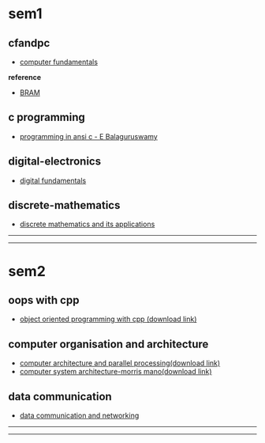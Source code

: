 

# sem1

## cfandpc
- [computer fundamentals](https://github.com/depressed-shashi/resources/raw/main/cfandpc/comp_fundamentals_priti_sinha.pdf)

**reference**
- [BRAM](https://github.com/depressed-shashi/resources/raw/main/cfandpc/B-Ram-comp_fundamentals.pdf)

## c programming
- [programming in ansi c - E Balaguruswamy](http://62.182.86.140/main/2511000/8b38eb73bb636a845abc9e4921ccd774/E.%20Balagurusamy%20-%20Programming%20in%20ANSI%20C-McGraw%20Hill%20Education%20%28India%29%20%282016%29.pdf)

## digital-electronics

- [digital fundamentals](https://github.com/depressed-shashi/resources/raw/main/digital-electronics/Thomas%20L.%20Floyd%20-%20Digital%20Fundamentals-Prentice%20Hall%20(2014).pdf)
 

## discrete-mathematics
- [discrete mathematics and its applications](https://github.com/depressed-shashi/resources/raw/main/discrete-mathematics/Kenneth%20H.%20Rosen%20-%20Discrete%20mathematics%20and%20its%20applications%20(2013%2C%20McGraw-Hill)%20-%20libgen.li.pdf)
-------------------------------------------------------------------------------------------------------------------------------------------

--------------------------------------------------------------------------------------------------------------------------------------------


# sem2


## oops with cpp
- [object oriented programming with cpp (download link)](https://cdn1.booksdl.org/get.php?md5=962dd8b945cdf321ac9ec5696ab5226f&key=7GZZ5BX58P9X2MP2&mirr=1)

## computer organisation and architecture

- [computer architecture and parallel processing(download link)](https://libgen.rocks/get.php?md5=fd71fa4434b0dbad694381c7db6bce43&key=OT7JVKMPP3O1E6SM)
- [computer system architecture-morris mano(download link)](https://cdn1.booksdl.org/get.php?md5=a43417812b9852f89a683084fa7be005&key=2CG7438XJO0V3AXY&mirr=1)

## data communication

- [data communication and networking](https://cdn1.booksdl.org/get.php?md5=401a1ec38f8159291f7b3987f2efe16b&key=MA082OVAG3K0B9K8&mirr=1)


-----------------------------------------------------------------------------------------------------------------------------------------
-----------------------------------------------------------------------------------------------------------------------------------------
